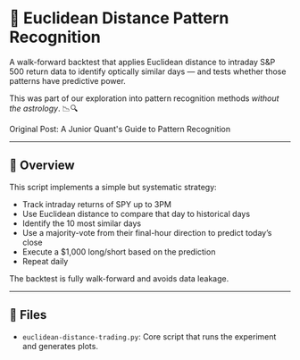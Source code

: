 # 🧠 Euclidean Distance Pattern Recognition

A walk-forward backtest that applies Euclidean distance to intraday S&P 500 return data to identify optically similar days — and tests whether those patterns have predictive power.

This was part of our exploration into pattern recognition methods *without the astrology*. 📉🔍

Original Post: A Junior Quant's Guide to Pattern Recognition

---

## 🚀 Overview

This script implements a simple but systematic strategy:

- Track intraday returns of SPY up to 3PM
- Use Euclidean distance to compare that day to historical days
- Identify the 10 most similar days
- Use a majority-vote from their final-hour direction to predict today’s close
- Execute a $1,000 long/short based on the prediction
- Repeat daily

The backtest is fully walk-forward and avoids data leakage.

---

## 📂 Files

- `euclidean-distance-trading.py`: Core script that runs the experiment and generates plots.
